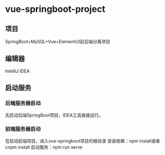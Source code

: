 # vue-springboot-project
## 项目
SpringBoot+MySQL+Vue+ElementUI前后端分离项目

## 编辑器
IntelliJ IDEA

## 启动服务
### 后端服务器启动
先启动后端SpringBoot项目，IDEA工具直接运行。
### 前端服务器启动
在启动前端项目，进入vue-springboot项目的根目录
安装依赖：npm install或者cnpm install
启动服务：npm run serve

